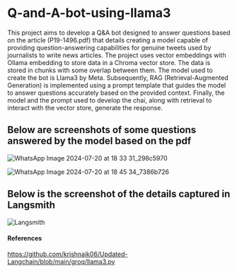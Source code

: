 # Q-and-A-bot-using-llama3

This project aims to develop a Q&A bot designed to answer questions based on the article (P19-1496.pdf) that details creating a model capable of providing question-answering capabilities for genuine tweets used by journalists to write news articles. The project uses vector embeddings with Ollama embedding to store data in a Chroma vector store. The data is stored in chunks with some overlap between them. The model used to create the bot is Llama3 by Meta. Subsequently, RAG (Retrieval-Augmented Generation) is implemented using a prompt template that guides the model to answer questions accurately based on the provided context. Finally, the model and the prompt used to develop the chai, along with retrieval to interact with the vector store, generate the response.



## Below are screenshots of some questions answered by the model based on the pdf

![WhatsApp Image 2024-07-20 at 18 33 31_298c5970](https://github.com/user-attachments/assets/e5dfca81-1be5-4753-9f8f-bf9bf178adfc)

![WhatsApp Image 2024-07-20 at 18 45 34_7386b726](https://github.com/user-attachments/assets/6ae2a2a4-666d-4564-a282-869b647990bc)


## Below is the screenshot of the details captured in Langsmith

![Langsmith](https://github.com/user-attachments/assets/8241feee-79cc-4c5c-8e98-e9725c05996e)


#### References

https://github.com/krishnaik06/Updated-Langchain/blob/main/groq/llama3.py
